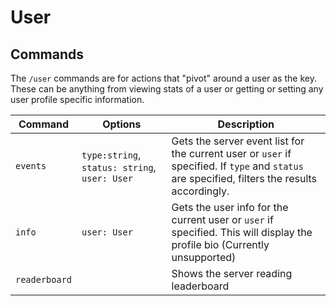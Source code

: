 # User

## Commands

The `/user` commands are for actions that "pivot" around a user as the key. These can be anything from viewing stats of a user or getting or setting any user profile specific information.

| Command       | Options                                       | Description                                                                                                                                    |
| ------------- | --------------------------------------------- | ---------------------------------------------------------------------------------------------------------------------------------------------- |
| `events`      | `type:string`, `status: string`, `user: User` | Gets the server event list for the current user or `user` if specified. If `type` and `status` are specified, filters the results accordingly. |
| `info`        | `user: User`                                  | Gets the user info for the current user or `user` if specified. This will display the profile bio (Currently unsupported)                      |
| `readerboard` |                                               | Shows the server reading leaderboard                                                                                                           |
